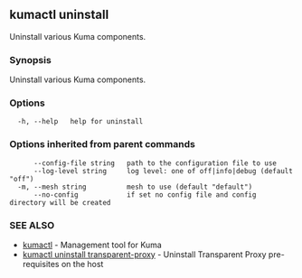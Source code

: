 ## kumactl uninstall

Uninstall various Kuma components.

### Synopsis

Uninstall various Kuma components.

### Options

```
  -h, --help   help for uninstall
```

### Options inherited from parent commands

```
      --config-file string   path to the configuration file to use
      --log-level string     log level: one of off|info|debug (default "off")
  -m, --mesh string          mesh to use (default "default")
      --no-config            if set no config file and config directory will be created
```

### SEE ALSO

* [kumactl](kumactl.md)	 - Management tool for Kuma
* [kumactl uninstall transparent-proxy](kumactl_uninstall_transparent-proxy.md)	 - Uninstall Transparent Proxy pre-requisites on the host

